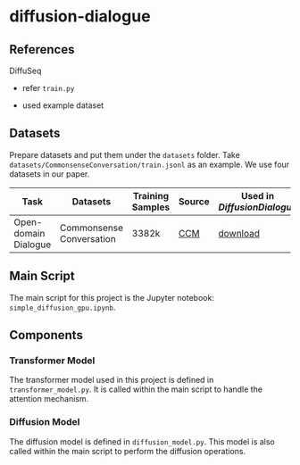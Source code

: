 # diffusion-dialogue

## References
DiffuSeq
- refer `train.py`

- used example dataset



## Datasets
Prepare datasets and put them under the `datasets` folder. Take `datasets/CommonsenseConversation/train.jsonl` as an example. We use four datasets in our paper.

| Task | Datasets | Training Samples | Source | Used in __*DiffusionDialogue*__
|-|-|-|-|-|
| Open-domain Dialogue | Commonsense Conversation | 3382k | [CCM](https://github.com/thu-coai/ccm) | [download](https://drive.google.com/drive/folders/1exENF9Qc5UtXnHlNl9fvaxP3zyyH32qp?usp=sharing) |


<!-- TODO consider using 2nd dataset as discussed in the video -->

## Main Script

The main script for this project is the Jupyter notebook: `simple_diffusion_gpu.ipynb`.

## Components

### Transformer Model

The transformer model used in this project is defined in `transformer_model.py`. It is called within the main script to handle the attention mechanism.

### Diffusion Model

The diffusion model is defined in `diffusion_model.py`. This model is also called within the main script to perform the diffusion operations.

<!--
Use the data_loader.py to load the dataset from google drive
`
from data_loader import prepare_datasets, TRAIN_FILE_ID, VALID_FILE_ID, TEST_FILE_ID
train_data, valid_data, test_data = prepare_datasets(TRAIN_FILE_ID, VALID_FILE_ID, TEST_FILE_ID)
`
-->
